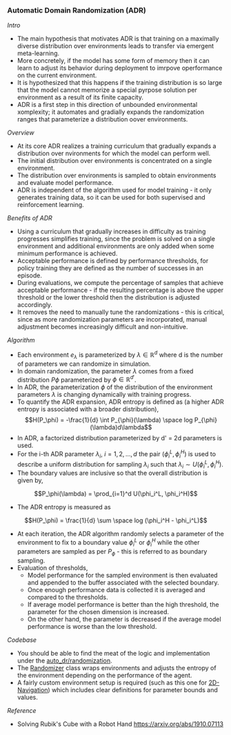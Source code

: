 ### Automatic Domain Randomization (ADR)

*Intro*
- The main hypothesis that motivates ADR is that training on a maximally diverse distribution over environments leads to transfer via emergent meta-learning.
- More concretely, if the model has some form of memory then it can learn to adjust its behavior during deployment to imrpove operformance on the current environment.
- It is hypothesized that this happens if the training distribution is so large that the model cannot memorize a special pyrpose solution per environment as a result of its finite capacity.
- ADR is a first step in this direction of unbounded environmental xomplexity; it automates and gradially expands the randomization ranges that parameterize a distribution oover environments.


*Overview*
- At its core ADR realizes a training curriculum that gradually expands a distribution over nvironments for which the model can perform well.
- The initial distribution over environments is concentrated on a single environment.
- The distribution over environments is sampled to obtain environments and evaluate model performance.
- ADR is independent of the algorithm used for model training - it only generates training data, so it can be used for both supervised and reinforcement learning.

*Benefits of ADR*
- Using a curriculum that gradually increases in difficulty as training progresses simplifies training, since the problem is solved on a single environment and additional environments are only added when some minimum performance is achieved.
- Acceptable performance is defined by performance thresholds, for policy training they are defined as the number of successes in an episode.
- During evaluations, we compute the percentage of samples that achieve acceptable performance - if the resulting percentage is above the upper threshold or the lower threshold then the distribution is adjusted accordingly.
- It removes the need to manually tune the randomizations - this is critical, since as more randomization parameters are incorporated, manual adjustment becomes increasingly difficult and non-intuitive.

*Algorithm*
- Each environment $e_\lambda$ is parameterized by $\lambda \in \mathbb{R}^d$ where d is the number of parameters we can randomize in simulation.
- In domain randomization, the parameter $\lambda$ comes from a fixed distribution $P\phi$ parameterized by $\phi \in \mathbb{R}^{d'}$.
- In ADR, the parameterization $\phi$ of the distribution of the environment parameters $\lambda$ is changing dynamically with training progress.
- To quantify the ADR expansion, ADR entropy is defined as (a higher ADR entropy is associated with a broader distribution),
$$H(P_\phi) = -\frac{1}{d} \int P_{\phi}(\lambda) \space log P_{\phi}(\lambda)d\lambda$$
- In ADR, a factorized distribution parameterized by d' = 2d parameters is used. 
- For the i-th ADR parameter $\lambda_i$, $i = 1, 2, ..., d$ the pair $(\phi_i^L, \phi_i^H)$ is used to describe a uniform distribution for sampling $\lambda_i$ such that $\lambda_i \sim U(\phi_i^L, \phi_i^H)$.
- The boundary values are inclusive so that the overall distribution is given by,

$$P_\phi(\lambda) = \prod_{i=1}^d U(\phi_i^L, \phi_i^H)$$

- The ADR entropy is measured as

$$H(P_\phi) = \frac{1}{d} \sum \space log (\phi_i^H - \phi_i^L)$$
- At each iteration, the ADR algorithm randomly selects a parameter of the environment to fix to a boundary value $\phi_i^L$ or $\phi_i^H$ while the other parameters are sampled as per $P_{\phi}$ - this is referred to as boundary sampling.
- Evaluation of thresholds,
	- Model performance for the sampled environment is then evaluated and appended to the buffer associated with the selected boundary.
	- Once enough performance data is collected it is averaged and compared to the thresholds.
	- If average model performance is better than the high threshold, the parameter for the chosen dimension is increased.
	- On the other hand, the parameter is decreased if the average model performance is worse than the low threshold.

*Codebase*
- You should be able to find the meat of the logic and implementation under the [auto_dr/randomization](https://github.com/bay3s/auto-dr/tree/main/auto_dr/randomization).
- The [Randomizer](https://github.com/bay3s/auto-dr/blob/readme/auto_dr/randomization/randomizer.py) class wraps environments and adjusts the entropy of the environment depending on the performance of the agent. 
- A fairly custom environment setup is required (such as this one for [2D-Navigation](https://github.com/bay3s/auto-dr/blob/readme/auto_dr/envs/point_robot/navigation_env.py)) which includes clear definitions for parameter bounds and values.

*Reference*
- Solving Rubik's Cube with a Robot Hand https://arxiv.org/abs/1910.07113
